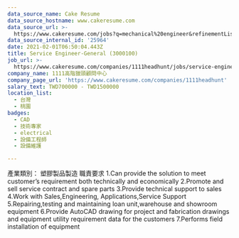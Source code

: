 ```yaml
---
data_source_name: Cake Resume
data_source_hostname: www.cakeresume.com
data_source_url: >-
  https://www.cakeresume.com/jobs?q=mechanical%20engineer&refinementList%5Blang_name%5D%5B0%5D=English&refinementList%5Bsalary_type%5D=per_year&range%5Bsalary_range%5D%5Bmin%5D=1000000&page=3
data_source_internal_id: '25964'
date: 2021-02-01T06:50:04.443Z
title: Service Engineer-General (3000100)
job_url: >-
  https://www.cakeresume.com/companies/1111headhunt/jobs/service-engineer-general-3000100
company_name: 1111高階獵頭顧問中心
company_page_url: 'https://www.cakeresume.com/companies/1111headhunt'
salary_text: TWD700000 - TWD1500000
location_list:
  - 台灣
  - 桃園
badges:
  - CAD
  - 技術專家
  - electrical
  - 設備工程師
  - 設備維護

---
```


產業類別： 塑膠製品製造 職責要求 1.Can provide the solution to meet customer’s requirement both technically and economically 2.Promote and sell service contract and spare parts 3.Provide technical support to sales 4.Work with Sales,Engineering, Applications,Service Support 5.Repairing,testing and maintaining loan unit,warehouse and showroom equipment 6.Provide AutoCAD drawing for project and fabrication drawings and equipment utility requirement data for the customers 7.Performs field installation of equipment